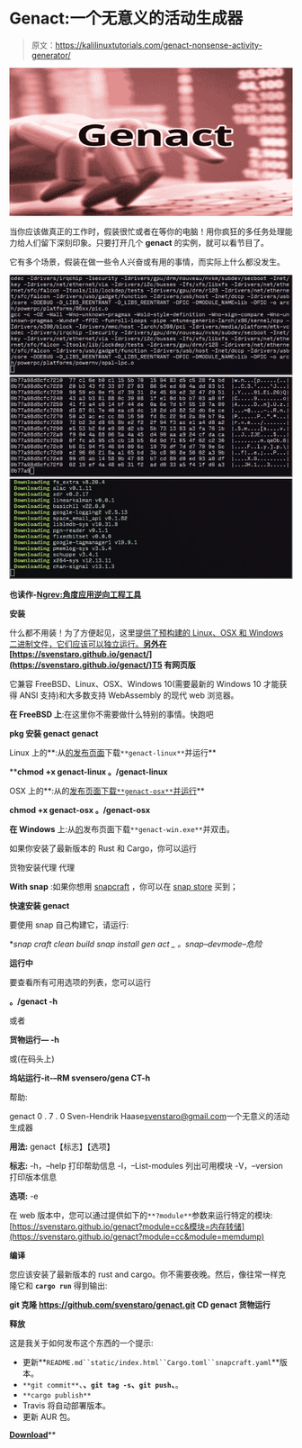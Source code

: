 # Genact:一个无意义的活动生成器

> 原文：<https://kalilinuxtutorials.com/genact-nonsense-activity-generator/>

[![Genact : A Nonsense Activity Generator](img/2e53ffa9a4c27603a20c00446dd5e6db.png "Genact : A Nonsense Activity Generator")](https://1.bp.blogspot.com/-L4f0wS1ya28/XfDKHz8bIuI/AAAAAAAAD5k/TcBihsN0-5YTs30YILn_VcWFzzo91G6ugCLcBGAsYHQ/s1600/Genact.png)

当你应该做真正的工作时，假装很忙或者在等你的电脑！用你疯狂的多任务处理能力给人们留下深刻印象。只要打开几个 **genact** 的实例，就可以看节目了。

它有多个场景，假装在做一些令人兴奋或有用的事情，而实际上什么都没发生。

![](img/56e7826fc077add227b9bfccc1b4d9de.png)![](img/6c1a201ad4d909a84a8f94a948146fb8.png)![](img/344fc34f6dbf1636cb7827fbdad842bf.png)

**也读作-[Ngrev:角度应用逆向工程工具](https://kalilinuxtutorials.com/ngrev-reverse-engineering-angular-applications/)**

**安装**

什么都不用装！为了方便起见，这里[提供了预构建的 Linux、OSX 和 Windows 二进制文件，它们应该可以独立运行。**另外在**](https://github.com/svenstaro/genact/releases)**[https://svenstaro.github.io/genact/](https://svenstaro.github.io/genact/)T5 有网页版**

它兼容 FreeBSD、Linux、OSX、Windows 10(需要最新的 Windows 10 才能获得 ANSI 支持)和大多数支持 WebAssembly 的现代 web 浏览器。

**在 FreeBSD 上**:在这里你不需要做什么特别的事情。快跑吧

**pkg 安装 genact
genact**

Linux 上的**:从[的发布页面](https://github.com/svenstaro/genact/releases)下载`**genact-linux**`并运行**

 ****chmod +x genact-linux
。/genact-linux**

OSX 上的**:从的[发布页面下载`**genact-osx**`并运行](https://github.com/svenstaro/genact/releases)**

**chmod +x genact-osx
。/genact-osx**

**在 Windows** 上:从[的](https://github.com/svenstaro/genact/releases)发布页面下载`**genact-win.exe**`并双击。

如果你安装了最新版本的 Rust 和 Cargo，你可以运行

货物安装代理
代理

**With snap** :如果你想用 [snapcraft](https://snapcraft.io/) ，你可以在 [snap store](https://snapcraft.io/store/) 买到；

**快速安装 genact**

要使用 snap 自己构建它，请运行:

**snap craft clean build
snap install gen act _ *。snap–devmode–危险**

**运行中**

要查看所有可用选项的列表，您可以运行

**。/genact -h**

或者

**货物运行— -h**

或(在码头上)

**坞站运行-it-–RM svensero/gena CT-h**

帮助:

genact 0 . 7 . 0
Sven-Hendrik Haase[svenstaro@gmail.com](mailto:svenstaro@gmail.com)一个无意义的活动生成器

**用法:**
genact【标志】【选项】

**标志:**
-h，–help 打印帮助信息
-l，–List-modules 列出可用模块
-V，–version 打印版本信息

**选项:**
-e

在 web 版本中，您可以通过提供如下的`**?module**`参数来运行特定的模块:[https://svenstaro.github.io/genact?module=cc&模块=内存转储](https://svenstaro.github.io/genact?module=cc&module=memdump)

**编译**

您应该安装了最新版本的 rust and cargo。你不需要夜晚。然后，像往常一样克隆它和 **`cargo run`** 得到输出:

**git 克隆 https://github.com/svenstaro/genact.git
CD genact
货物运行**

**释放**

这是我关于如何发布这个东西的一个提示:

*   更新**`README.md``static/index.html``Cargo.toml``snapcraft.yaml`**版本。
*   `**git commit**`、**、`git tag -s`、`git push`、**。
*   `**cargo publish**`
*   Travis 将自动部署版本。
*   更新 AUR 包。

[**Download**](https://github.com/svenstaro/genact)**